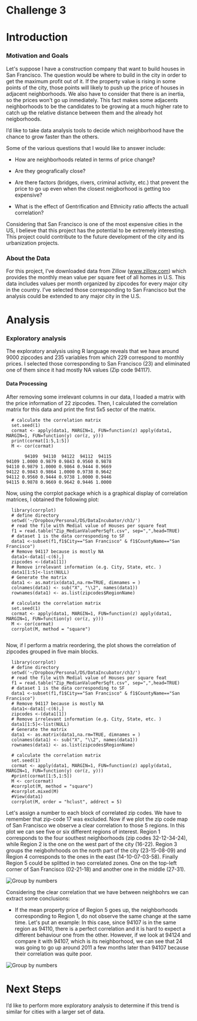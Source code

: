 # Challenge 3


# Introduction
### Motivation and Goals

Let's suppose I have a construction company that want to build houses in San Francisco. The question would be where to build in the city in order to get the maximum profit out of it. If the property value is rising in some points of the city, those points will likely to push up the price of houses in adjacent neighborhoods. We also have to consider that there is an inertia, so the prices won't go up inmediately. This fact makes some adjacents neighborhoods to be the candidates to be growing at a much higher rate to catch up the relative distance between them and the already hot neigborhoods.     

I’d like to take data analysis tools to decide which neighborhood have the chance to grow faster than the others.  

Some of the various questions that I would like to answer include: 

* How are neighborhoods related in terms of price change? 

* Are they geografically close?

* Are there factors (bridges, rivers, criminal activity, etc.) that prevent the price to go up even when the closest neigborhood is getting too expensive?

* What is the effect of Gentrification and Ethnicity ratio affects the actuall correlation?



Considering that San Francisco is one of the most expensive cities in the US, I believe that this project has the potential to be extremely interesting. This project could contribute to the future development of the city and its urbanization projects.

### About the Data

For this project, I’ve downloaded data from Zillow (www.zillow.com) which provides the monthly mean value per square feet of all homes in U.S. This data includes values per month organized by zipcodes for every major city in the country. I’ve selected those corresponding to San Francisco but the analysis could be extended to any major city in the U.S. 

# Analysis

### Exploratory analysis

The exploratory analysis using R language reveals that we have around 9000 zipcodes and 235 variables from which 229 correspond to monthly prices. I selected those corresponding to San Francisco (23) and eliminated one of them since it had mostly NA values (Zip code 94117). 


#### Data Processing

After removing some irrelevant columns in our data, I loaded a matrix with the price information of 22 zipcodes. Then, I calculated the correlation matrix for this data and print the first 5x5 sector of the matrix. 

```
  # calculate the correlation matrix
  set.seed(1)
  cormat <- apply(data1, MARGIN=1, FUN=function(z) apply(data1, MARGIN=1, FUN=function(y) cor(z, y)))
  print(cormat[1:5,1:5])
  M <- cor(cormat)

       94109  94110  94122  94112  94115
94109 1.0000 0.9879 0.9843 0.9560 0.9878
94110 0.9879 1.0000 0.9864 0.9444 0.9669
94122 0.9843 0.9864 1.0000 0.9738 0.9642
94112 0.9560 0.9444 0.9738 1.0000 0.9446
94115 0.9878 0.9669 0.9642 0.9446 1.0000
``` 
Now, using the corrplot package which is a graphical display of correlation matrices, I obtained the following plot:



```{r, echo=FALSE}
  library(corrplot)
  # define directory
  setwd('~/Dropbox/Personal/DS/DataIncubator/ch3/')  
  # read the file with Medial value of Houses per square feat 
  f1 = read.table("Zip_MedianValuePerSqft.csv", sep=",",head=TRUE)                            
  # dataset 1 is the data corresponding to SF
  data1 <-subset(f1,f1$City=="San Francisco" & f1$CountyName=="San Francisco")
  # Remove 94117 because is mostly NA
  data1<-data1[-c(6),]
  zipcodes <-(data1[1])
  # Remove irrelevant information (e.g. City, State, etc. )
  data1[1:5]<-list(NULL)
  # Generate the matrix
  data1 <- as.matrix(data1,na.rm=TRUE, dimnames = )
  colnames(data1) <- sub("X", "\\2", names(data1))
  rownames(data1) <- as.list(zipcodes$RegionName) 
  
  # calculate the correlation matrix
  set.seed(1)
  cormat <- apply(data1, MARGIN=1, FUN=function(z) apply(data1, MARGIN=1, FUN=function(y) cor(z, y)))
  M <- cor(cormat)
  corrplot(M, method = "square")
 
```


Now, if I perform a matrix reordering, the plot shows the correlation of zipcodes grouped in five main blocks.


```{r, echo=FALSE}
  library(corrplot)
  # define directory
  setwd('~/Dropbox/Personal/DS/DataIncubator/ch3/')  
  # read the file with Medial value of Houses per square feat 
  f1 = read.table("Zip_MedianValuePerSqft.csv", sep=",",head=TRUE)                            
  # dataset 1 is the data corresponding to SF
  data1 <-subset(f1,f1$City=="San Francisco" & f1$CountyName=="San Francisco")
  # Remove 94117 because is mostly NA
  data1<-data1[-c(6),]
  zipcodes <-(data1[1])
  # Remove irrelevant information (e.g. City, State, etc. )
  data1[1:5]<-list(NULL)
  # Generate the matrix
  data1 <- as.matrix(data1,na.rm=TRUE, dimnames = )
  colnames(data1) <- sub("X", "\\2", names(data1))
  rownames(data1) <- as.list(zipcodes$RegionName) 
  
  # calculate the correlation matrix
  set.seed(1)
  cormat <- apply(data1, MARGIN=1, FUN=function(z) apply(data1, MARGIN=1, FUN=function(y) cor(z, y)))
  #print(cormat[1:5,1:5])
  M <- cor(cormat)
  #corrplot(M, method = "square")
  #corrplot.mixed(M)
  #View(data1)
  corrplot(M, order = "hclust", addrect = 5)
```


Let's assign a number to each block of correlated zip codes. We have to remember that zip-code 17 was excluded. Now if we plot the zip code map of San Francisco we observe a clear correlation to those 5 regions. In this plot we can see five or six different regions of interest. Region 1 corresponds to the four southest neighborhoods (zip codes 32-12-34-24), while Region 2 is the one on the west part of the city (16-22). Region 3 groups the neigbohrhoods on the north part of the city (23-15-08-09) and Region 4 corresponds to the ones in the east (14-10-07-03-58). Finally Region 5 could be splitted in two correlated zones. One on the top-left corner of San Francisco (02-21-18) and another one in the middle (27-31). 
 
 
![Group by numbers](/home/martin/Dropbox/Personal/DS/DataIncubator/ch3/both.png)
 

Considering the clear correlation that we have between neighbohrs we can extract some conclusions:

* If the mean property price of Region 5 goes up, the neighborhoods corresponding to Region 1, do not observe the same change at the same time. Let's put an example:
In this case, since 94107 is in the same region as 94110, there is a perfect correlation and it is hard to expect a different behaviour one from the other. However, if we look at 94124 and compare it with 94107, which is its neighborhood, we can see that 24 was going to go up around 2011 a few months later than 94107 because their correlation was quite poor. 

![Group by numbers](/home/martin/Dropbox/Personal/DS/DataIncubator/ch3/Rplot01_07_24.png)

# Next Steps

I’d like to perform more exploratory analysis to determine if this trend is similar for cities with a larger set of data.

 






 






